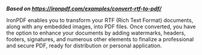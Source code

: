 ***Based on <https://ironpdf.com/examples/convert-rtf-to-pdf/>***

IronPDF enables you to transform your RTF (Rich Text Format) documents, along with any embedded images, into PDF files. Once converted, you have the option to enhance your documents by adding watermarks, headers, footers, signatures, and numerous other elements to finalize a professional and secure PDF, ready for distribution or personal application.